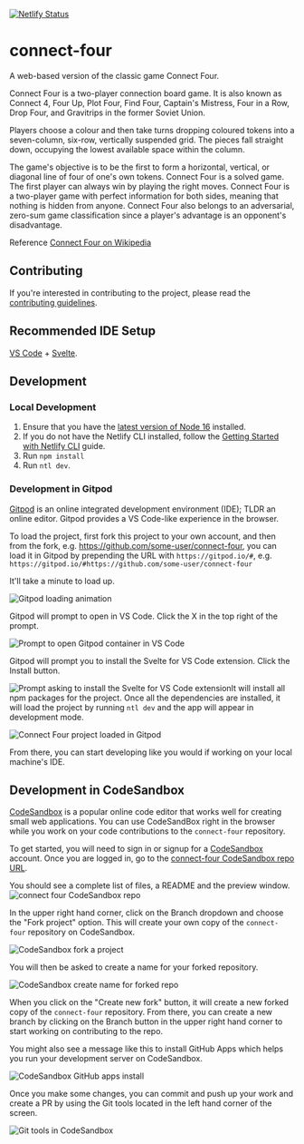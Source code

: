 [![Netlify Status](https://api.netlify.com/api/v1/badges/9d86a366-98d4-48d3-acf1-0fd2c817daec/deploy-status)](https://app.netlify.com/sites/awesome-connect-four/deploys)

# connect-four

A web-based version of the classic game Connect Four.

Connect Four is a two-player connection board game. It is also known as Connect 4, Four Up, Plot Four, Find Four, Captain's Mistress, Four in a Row, Drop Four, and Gravitrips in the former Soviet Union.

Players choose a colour and then take turns dropping coloured tokens into a seven-column, six-row, vertically suspended grid. The pieces fall straight down, occupying the lowest available space within the column.

The game's objective is to be the first to form a horizontal, vertical, or diagonal line of four of one's own tokens. Connect Four is a solved game. The first player can always win by playing the right moves. Connect Four is a two-player game with perfect information for both sides, meaning that nothing is hidden from anyone. Connect Four also belongs to an adversarial, zero-sum game classification since a player's advantage is an opponent's disadvantage.

Reference [Connect Four on Wikipedia](https://en.wikipedia.org/wiki/Connect_Four)

## Contributing

If you're interested in contributing to the project, please read the
[contributing guidelines](CONTRIBUTING.md).

## Recommended IDE Setup

[VS Code](https://code.visualstudio.com/) +
[Svelte](https://marketplace.visualstudio.com/items?itemName=svelte.svelte-vscode).

## Development

### Local Development

1. Ensure that you have the [latest version of Node 16](https://nodejs.org/en/download/) installed.
1. If you do not have the Netlify CLI installed, follow the
   [Getting Started with Netlify CLI](https://docs.netlify.com/cli/get-started/) guide.
1. Run `npm install`
1. Run `ntl dev`.

### Development in Gitpod

[Gitpod](https://gitpod.io) is an online integrated development environment (IDE); TLDR an online
editor. Gitpod provides a VS Code-like experience in the browser.

To load the project, first fork this project to your own account, and then from the fork, e.g.
https://github.com/some-user/connect-four, you can load it in Gitpod by prepending the URL with
`https://gitpod.io/#`, e.g. `https://gitpod.io/#https://github.com/some-user/connect-four`

It'll take a minute to load up.

![Gitpod loading animation](gitpod-loading.png)

Gitpod will prompt to open in VS Code. Click the X in the top right of the prompt.

![Prompt to open Gitpod container in VS Code](open-in-gitpod-container-vscode.png)

Gitpod will prompt you to install the Svelte for VS Code extension. Click the Install button.

![Prompt asking to install the Svelte for VS Code extension](svelte-for-vs-code-extension.png)It
will install all npm packages for the project. Once all the dependencies are installed, it will load
the project by running `ntl dev` and the app will appear in development mode.

![Connect Four project loaded in Gitpod](gitpod.png)

From there, you can start developing like you would if working on your local machine's IDE.

## Development in CodeSandbox

[CodeSandbox](https://codesandbox.io/) is a popular online code editor that works well for creating small web applications. You can use CodeSandBox right in the browser while you work on your code contributions to the `connect-four` repository.

To get started, you will need to sign in or signup for a [CodeSandbox](https://codesandbox.io/) account. Once you are logged in, go to the [connect-four CodeSandbox repo URL](https://codesandbox.io/p/github/nickytonline/connect-four/main?file=%2FREADME.md).

You should see a complete list of files, a README and the preview window.
![connect four CodeSandbox repo](./codesandbox-connect-four.png)

In the upper right hand corner, click on the Branch dropdown and choose the "Fork project" option. This will create your own copy of the `connect-four` repository on CodeSandbox.

![CodeSandbox fork a project](./fork-codesandbox-repo.png)

You will then be asked to create a name for your forked repository.

![CodeSandbox create name for forked repo](./rename-repo-codesandbox.png)

When you click on the "Create new fork" button, it will create a new forked copy of the `connect-four` repository. From there, you can create a new branch by clicking on the Branch button in the upper right hand corner to start working on contributing to the repo.

You might also see a message like this to install GitHub Apps which helps you run your development server on CodeSandbox.

![CodeSandbox GitHub apps install](./github-apps-codesandbox-install.png)

Once you make some changes, you can commit and push up your work and create a PR by using the Git tools located in the left hand corner of the screen.

![Git tools in CodeSandbox](./git-tools-codesandbox.png)
